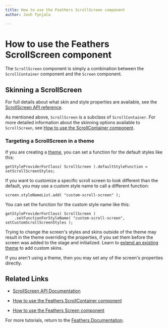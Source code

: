 ```yaml
---
title: How to use the Feathers ScrollScreen component  
author: Josh Tynjala

---
```

# How to use the Feathers ScrollScreen component

The `ScrollScreen` component is simply a combination between the `ScrollContainer` component and the `Screen` component.

## Skinning a ScrollScreen

For full details about what skin and style properties are available, see the [ScrollScreen API reference](http://feathersui.com/documentation/feathers/controls/ScrollScreen.html).

As mentioned above, `ScrollScreen` is a subclass of `ScrollContainer`. For more detailed information about the skinning options available to `ScrollScreen`, see [How to use the ScrollContainer component](button.html).

### Targeting a ScrollScreen in a theme

If you are creating a [theme](themes.html), you can set a function for the default styles like this:

``` code
getStyleProviderForClass( ScrollScreen ).defaultStyleFunction = setScrollScreenStyles;
```

If you want to customize a specific scroll screen to look different than the default, you may use a custom style name to call a different function:

``` code
screen.styleNameList.add( "custom-scroll-screen" );
```

You can set the function for the custom style name like this:

``` code
getStyleProviderForClass( ScrollScreen )
    .setFunctionForStyleName( "custom-scroll-screen", setCustomScrollScreenStyles );
```

Trying to change the screen's styles and skins outside of the theme may result in the theme overriding the properties, if you set them before the screen was added to the stage and initialized. Learn to [extend an existing theme](extending-themes.html) to add custom skins.

If you aren't using a theme, then you may set any of the screen's properties directly.

## Related Links

-   [ScrollScreen API Documentation](http://feathersui.com/documentation/feathers/controls/ScrollScreen.html)

-   [How to use the Feathers ScrollContainer component](scroll-container.html)

-   [How to use the Feathers Screen component](screen.html)

For more tutorials, return to the [Feathers Documentation](index.html).


